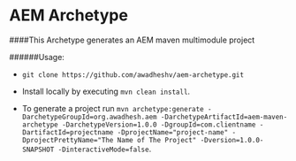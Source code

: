 # AEM Archetype

####This Archetype generates an AEM maven multimodule project

######Usage:

- `git clone https://github.com/awadheshv/aem-archetype.git`
- Install locally by executing `mvn clean install`.  

- To generate a project run `mvn archetype:generate -DarchetypeGroupId=org.awadhesh.aem -DarchetypeArtifactId=aem-maven-archetype -DarchetypeVersion=1.0.0 -DgroupId=com.clientname -DartifactId=projectname -DprojectName="project-name" -DprojectPrettyName="The Name of The Project" -Dversion=1.0.0-SNAPSHOT -DinteractiveMode=false`.
